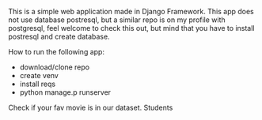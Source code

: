 This is a simple web application made in Django Framework. This app does not use database postresql, but a similar repo is on my profile with postgresql, feel welcome to check this out, but mind that you have to install postresql and create database.

How to run the following app:
- download/clone repo
- create venv
- install reqs
- python manage.p runserver

Check if your fav movie is in our dataset.
Students